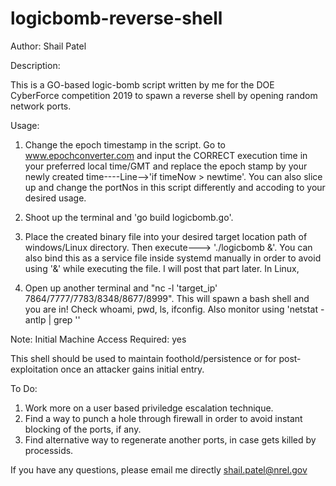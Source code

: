 # logicbomb-reverse-shell
Author: Shail Patel

Description:

This is a GO-based logic-bomb script written by me for the DOE CyberForce competition 2019 to spawn a reverse shell by opening random network ports.

Usage:

1. Change the epoch timestamp in the script. Go to www.epochconverter.com and input the CORRECT execution time in your preferred local time/GMT and replace the epoch stamp by your newly created time----Line-->'if timeNow > newtime'. You can also slice up and change the portNos in this script differently and accoding to your desired usage.
2. Shoot up the terminal and 'go build logicbomb.go'. 

3. Place the created binary file into your desired target location path of windows/Linux directory. Then execute---> './logicbomb &'. You can also bind this as a service file inside systemd manually in order to avoid using '&' while executing the file. I will post that part later.
In Linux,
4. Open up another terminal and "nc -l 'target_ip' 7864/7777/7783/8348/8677/8999". This will spawn a bash shell and you are in!
Check whoami, pwd, ls, ifconfig. Also monitor using 'netstat -antlp | grep ''


Note:
Initial Machine Access Required: yes

This shell should be used to maintain foothold/persistence or for post-exploitation once an attacker gains initial entry.

To Do:

1. Work more on a user based priviledge escalation technique.
2. Find a way to punch a hole through firewall in order to avoid instant blocking of the ports, if any.
3. Find alternative way to regenerate another ports, in case gets killed by processids.

If you have any questions, please email me directly
shail.patel@nrel.gov

